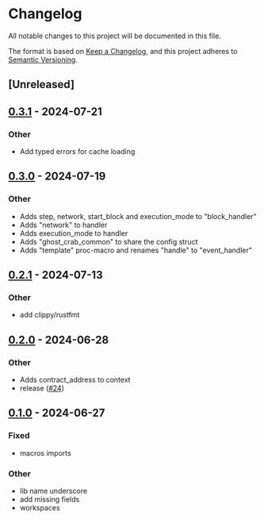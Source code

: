 # Changelog
All notable changes to this project will be documented in this file.

The format is based on [Keep a Changelog](https://keepachangelog.com/en/1.0.0/),
and this project adheres to [Semantic Versioning](https://semver.org/spec/v2.0.0.html).

## [Unreleased]

## [0.3.1](https://github.com/stakelens/ghost-crab/compare/ghost-crab-v0.3.0...ghost-crab-v0.3.1) - 2024-07-21

### Other
- Add typed errors for cache loading

## [0.3.0](https://github.com/stakelens/ghost-crab/compare/ghost-crab-v0.2.1...ghost-crab-v0.3.0) - 2024-07-19

### Other
- Adds step, network, start_block and execution_mode to "block_handler"
- Adds "network" to handler
- Adds execution_mode to handler
- Adds "ghost_crab_common" to share the config struct
- Adds "template" proc-macro and renames "handle" to "event_handler"

## [0.2.1](https://github.com/stakelens/ghost-crab/compare/ghost-crab-v0.2.0...ghost-crab-v0.2.1) - 2024-07-13

### Other
- add clippy/rustfmt

## [0.2.0](https://github.com/vistastaking/ghost-crab/compare/ghost-crab-v0.1.0...ghost-crab-v0.2.0) - 2024-06-28

### Other
- Adds contract_address to context
- release ([#24](https://github.com/vistastaking/ghost-crab/pull/24))

## [0.1.0](https://github.com/vistastaking/ghost-crab/releases/tag/ghost-crab-v0.1.0) - 2024-06-27

### Fixed
- macros imports

### Other
- lib name underscore
- add missing fields
- workspaces
